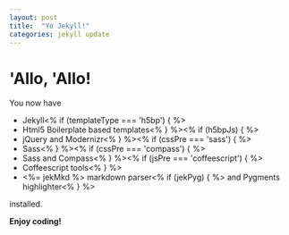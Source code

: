 ```yaml
---
layout: post
title:  "Yo Jekyll!"
categories: jekyll update
---
```


# 'Allo, 'Allo!

You now have

- Jekyll<% if (templateType === 'h5bp') { %>
- Html5 Boilerplate based templates<% } %><% if (h5bpJs) { %>
- jQuery and Modernizr<% } %><% if (cssPre === 'sass') { %>
- Sass<% } %><% if (cssPre === 'compass') { %>
- Sass and Compass<% } %><% if (jsPre === 'coffeescript') { %>
- Coffeescript tools<% } %>
- <%= jekMkd %> markdown parser<% if (jekPyg) { %> and Pygments highlighter<% } %>

installed.

**Enjoy coding!**
